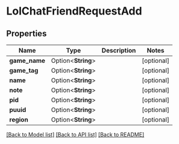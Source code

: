 # LolChatFriendRequestAdd

## Properties

Name | Type | Description | Notes
------------ | ------------- | ------------- | -------------
**game_name** | Option<**String**> |  | [optional]
**game_tag** | Option<**String**> |  | [optional]
**name** | Option<**String**> |  | [optional]
**note** | Option<**String**> |  | [optional]
**pid** | Option<**String**> |  | [optional]
**puuid** | Option<**String**> |  | [optional]
**region** | Option<**String**> |  | [optional]

[[Back to Model list]](../README.md#documentation-for-models) [[Back to API list]](../README.md#documentation-for-api-endpoints) [[Back to README]](../README.md)


